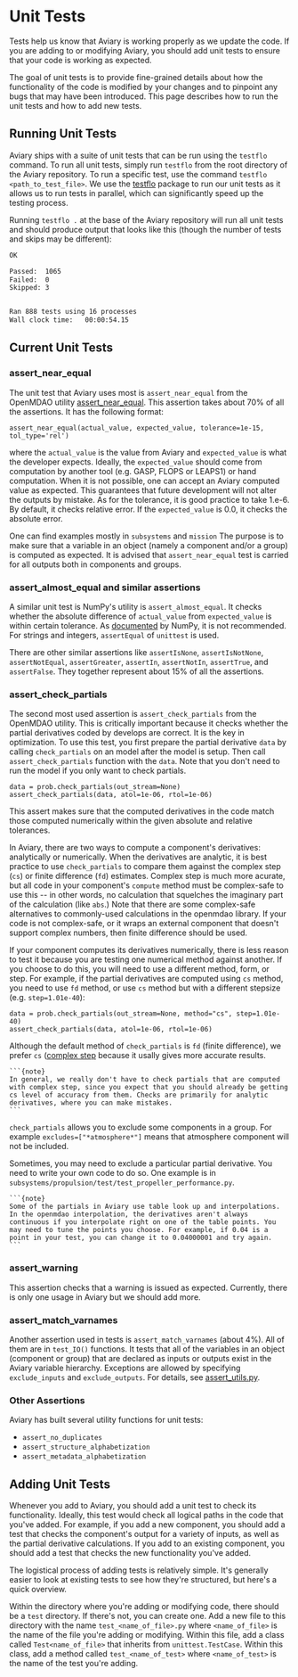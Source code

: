 # Unit Tests

Tests help us know that Aviary is working properly as we update the code.
If you are adding to or modifying Aviary, you should add unit tests to ensure that your code is working as expected.

The goal of unit tests is to provide fine-grained details about how the functionality of the code is modified by your changes and to pinpoint any bugs that may have been introduced.
This page describes how to run the unit tests and how to add new tests.

## Running Unit Tests

Aviary ships with a suite of unit tests that can be run using the `testflo` command.
To run all unit tests, simply run `testflo` from the root directory of the Aviary repository.
To run a specific test, use the command `testflo <path_to_test_file>`.
We use the [testflo](https://github.com/naylor-b/testflo) package to run our unit tests as it allows us to run tests in parallel, which can significantly speed up the testing process.

Running `testflo .` at the base of the Aviary repository will run all unit tests and should produce output that looks like this (though the number of tests and skips may be different):

```bash
OK

Passed:  1065
Failed:  0
Skipped: 3


Ran 888 tests using 16 processes
Wall clock time:   00:00:54.15
```

## Current Unit Tests

### assert_near_equal

The unit test that Aviary uses most is `assert_near_equal` from the OpenMDAO utility [assert_near_equal](https://openmdao.org/newdocs/versions/latest/_srcdocs/packages/utils/assert_utils.html). This assertion takes about 70% of all the assertions. It has the following format:

```
assert_near_equal(actual_value, expected_value, tolerance=1e-15, tol_type='rel')
```

where the `actual_value` is the value from Aviary and `expected_value` is what the developer expects. Ideally, the `expected_value` should come from computation by another tool (e.g. GASP, FLOPS or LEAPS1) or hand computation. When it is not possible, one can accept an Aviary computed value as expected. This guarantees that future development will not alter the outputs by mistake. As for the tolerance, it is good practice to take 1.e-6. By default, it checks relative error. If the `expected_value` is 0.0, it checks the absolute error.

One can find examples mostly in `subsystems` and `mission` The purpose is to make sure that a variable in an object (namely a component and/or a group) is computed as expected. It is advised that `assert_near_equal` test is carried for all outputs both in components and groups.

### assert_almost_equal and similar assertions

A similar unit test is NumPy's utility is `assert_almost_equal`. It checks whether the absolute difference of `actual_value` from `expected_value` is within certain tolerance. As [documented](https://numpy.org/doc/stable/reference/generated/numpy.testing.assert_almost_equal.html) by NumPy, it is not recommended.
For strings and integers, `assertEqual` of `unittest` is used. 

There are other similar assertions like `assertIsNone`, `assertIsNotNone`, `assertNotEqual`, `assertGreater`, `assertIn`, `assertNotIn`, `assertTrue`, and `assertFalse`. They together represent about 15% of all the assertions.


### assert_check_partials

The second most used assertion is `assert_check_partials` from the OpenMDAO utility. This is critically important because it checks whether the partial derivatives coded by develops are correct. It is the key in optimization. To use this test, you first prepare the partial derivative `data` by calling `check_partials` on an model after the model is setup. Then call `assert_check_partials` function with the `data`. Note that you don't need to run the model if you only want to check partials.

```
data = prob.check_partials(out_stream=None)
assert_check_partials(data, atol=1e-06, rtol=1e-06)
```

This assert makes sure that the computed derivatives in the code match those computed numerically within the given absolute and relative tolerances.

In Aviary, there are two ways to compute a component's derivatives: analytically or numerically. When the derivatives are analytic, it is best practice to use `check_partials` to compare them against the complex step (`cs`) or finite difference (`fd`) estimates.
Complex step is much more acurate, but all code in your component's `compute` method must be complex-safe to use this -- in other words, no calculation that squelches the imaginary part of the calculation (like `abs`.)
Note that there are some complex-safe alternatives to commonly-used calculations in the openmdao library. If your code is not complex-safe, or it wraps an external component that doesn't support complex numbers, then finite difference should be used.

If your component computes its derivatives numerically, there is less reason to test it because you are testing one numerical method against another.  If you choose to do this, you will need to use a different method, form, or step.
For example, if the partial derivatives are computed using `cs` method, you need to use `fd` method, or use `cs` method but with a different stepsize (e.g. `step=1.01e-40`):

```
data = prob.check_partials(out_stream=None, method="cs", step=1.01e-40)
assert_check_partials(data, atol=1e-06, rtol=1e-06)
```

Although the default method of `check_partials` is `fd` (finite difference), we prefer `cs` ([complex step](https://openmdao.org/newdocs/versions/latest/advanced_user_guide/complex_step.html) because it usally gives more accurate results.

````{margin}
```{note}
In general, we really don't have to check partials that are computed with complex step, since you expect that you should already be getting cs level of accuracy from them. Checks are primarily for analytic derivatives, where you can make mistakes. 
```
````

`check_partials` allows you to exclude some components in a group. For example `excludes=["*atmosphere*"]` means that atmosphere component will not be included.

Sometimes, you may need to exclude a particular partial derivative. You need to write your own code to do so. One example is in `subsystems/propulsion/test/test_propeller_performance.py`.

````{margin}
```{note}
Some of the partials in Aviary use table look up and interpolations. In the openmdao interpolation, the derivatives aren't always continuous if you interpolate right on one of the table points. You may need to tune the points you choose. For example, if 0.04 is a point in your test, you can change it to 0.04000001 and try again.
```
````

### assert_warning

This assertion checks that a warning is issued as expected. Currently, there is only one usage in Aviary but we should add more.

### assert_match_varnames

Another assertion used in tests is `assert_match_varnames` (about 4%). All of them are in `test_IO()` functions. It tests that all of the variables in an object (component or group) that are declared as inputs or outputs exist in the Aviary variable hierarchy. Exceptions are allowed by specifying `exclude_inputs` and `exclude_outputs`. For details, see [assert_utils.py](https://github.com/OpenMDAO/Aviary/blob/main/aviary/utils/test_utils/assert_utils.py).

### Other Assertions

Aviary has built several utility functions for unit tests:

- `assert_no_duplicates`
- `assert_structure_alphabetization`
- `assert_metadata_alphabetization`

## Adding Unit Tests

Whenever you add to Aviary, you should add a unit test to check its functionality.
Ideally, this test would check all logical paths in the code that you've added.
For example, if you add a new component, you should add a test that checks the component's output for a variety of inputs, as well as the partial derivative calculations.
If you add to an existing component, you should add a test that checks the new functionality you've added.

The logistical process of adding tests is relatively simple.
It's generally easier to look at existing tests to see how they're structured, but here's a quick overview.

Within the directory where you're adding or modifying code, there should be a `test` directory.
If there's not, you can create one.
Add a new file to this directory with the name `test_<name_of_file>.py` where `<name_of_file>` is the name of the file you're adding or modifying.
Within this file, add a class called `Test<name_of_file>` that inherits from `unittest.TestCase`.
Within this class, add a method called `test_<name_of_test>` where `<name_of_test>` is the name of the test you're adding.
